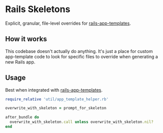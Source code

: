 # Rails Skeletons

Explicit, granular, file-level overrides for [rails-app-templates](https://github.com/acobster/rails-app-templates).

## How it works

This codebase doesn't actually do anything. It's just a place for custom app-template code to look for specific files to override when generating a new Rails app.

## Usage

Best when integrated with [rails-app-templates](https://github.com/acobster/rails-app-templates).

```ruby
require_relative 'util/app_template_helper.rb'

overwrite_with_skeleton = prompt_for_skeleton

after_bundle do
  overwrite_with_skeleton.call unless overwrite_with_skeleton.nil?
end
```